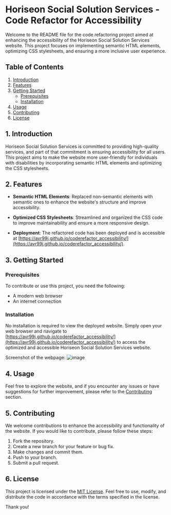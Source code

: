 # Horiseon Social Solution Services - Code Refactor for Accessibility

Welcome to the README file for the code refactoring project aimed at enhancing the accessibility of the Horiseon Social Solution Services website. This project focuses on implementing semantic HTML elements, optimizing CSS stylesheets, and ensuring a more inclusive user experience.

## Table of Contents
1. [Introduction](#introduction)
2. [Features](#features)
3. [Getting Started](#getting-started)
   - [Prerequisites](#prerequisites)
   - [Installation](#installation)
4. [Usage](#usage)
5. [Contributing](#contributing)
6. [License](#license)

## 1. Introduction

Horiseon Social Solution Services is committed to providing high-quality services, and part of that commitment is ensuring accessibility for all users. This project aims to make the website more user-friendly for individuals with disabilities by incorporating semantic HTML elements and optimizing the CSS stylesheets.

## 2. Features

- **Semantic HTML Elements**: Replaced non-semantic elements with semantic ones to enhance the website's structure and improve accessibility.

- **Optimized CSS Stylesheets**: Streamlined and organized the CSS code to improve maintainability and ensure a more responsive design.

- **Deployment**: The refactored code has been deployed and is accessible at [https://avr99j.github.io/coderefactor_accessibility/](https://avr99j.github.io/coderefactor_accessibility/).

## 3. Getting Started

### Prerequisites

To contribute or use this project, you need the following:

- A modern web browser
- An internet connection

### Installation

No installation is required to view the deployed website. Simply open your web browser and navigate to [https://avr99j.github.io/coderefactor_accessibility/](https://avr99j.github.io/coderefactor_accessibility/) to access the optimized and accessible Horiseon Social Solution Services website.

Screenshot of the webpage:
![image](https://github.com/Avr99j/coderefactor_accessibility/assets/71075582/6fc04cba-fce7-494e-8974-50ebcf592e97)


## 4. Usage

Feel free to explore the website, and if you encounter any issues or have suggestions for further improvement, please refer to the [Contributing](#contributing) section.

## 5. Contributing

We welcome contributions to enhance the accessibility and functionality of the website. If you would like to contribute, please follow these steps:

1. Fork the repository.
2. Create a new branch for your feature or bug fix.
3. Make changes and commit them.
4. Push to your branch.
5. Submit a pull request.

## 6. License

This project is licensed under the [MIT License](LICENSE.md). Feel free to use, modify, and distribute the code in accordance with the terms specified in the license.

Thank you!
